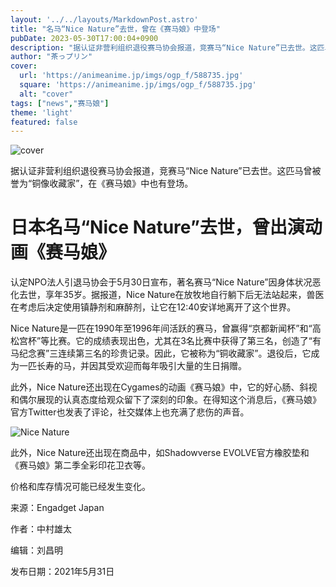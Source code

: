 ```yaml
---
layout: '../../layouts/MarkdownPost.astro'
title: "名马“Nice Nature”去世，曾在《赛马娘》中登场"
pubDate: 2023-05-30T17:00:04+0900
description: "据认证非营利组织退役赛马协会报道，竞赛马“Nice Nature”已去世。这匹马曾被誉为“铜像收藏家”，在《赛马娘》中也有登场。"
author: "茶っプリン"
cover:
  url: 'https://animeanime.jp/imgs/ogp_f/588735.jpg'
  square: 'https://animeanime.jp/imgs/ogp_f/588735.jpg'
  alt: "cover"
tags: ["news","赛马娘"]
theme: 'light'
featured: false
---
```


![cover](https://animeanime.jp/imgs/ogp_f/588735.jpg)

据认证非营利组织退役赛马协会报道，竞赛马“Nice Nature”已去世。这匹马曾被誉为“铜像收藏家”，在《赛马娘》中也有登场。
# 日本名马“Nice Nature”去世，曾出演动画《赛马娘》

认定NPO法人引退马协会于5月30日宣布，著名赛马“Nice Nature”因身体状况恶化去世，享年35岁。据报道，Nice Nature在放牧地自行躺下后无法站起来，兽医在考虑后决定使用镇静剂和麻醉剂，让它在12:40安详地离开了这个世界。

Nice Nature是一匹在1990年至1996年间活跃的赛马，曾赢得“京都新闻杯”和“高松宫杯”等比赛。它的成绩表现出色，尤其在3名比赛中获得了第三名，创造了“有马纪念赛”三连续第三名的珍贵记录。因此，它被称为“铜收藏家”。退役后，它成为一匹长寿的马，并因其受欢迎而每年吸引大量的生日捐赠。

此外，Nice Nature还出现在Cygames的动画《赛马娘》中，它的好心肠、斜视和偶尔展现的认真态度给观众留下了深刻的印象。在得知这个消息后，《赛马娘》官方Twitter也发表了评论，社交媒体上也充满了悲伤的声音。

![Nice Nature](https://cdn.japanese.engadget.com/wp-content/uploads/sites/8/2021/05/20210530_nice_nature.jpg)

此外，Nice Nature还出现在商品中，如Shadowverse EVOLVE官方橡胶垫和《赛马娘》第二季全彩印花卫衣等。

价格和库存情况可能已经发生变化。

来源：Engadget Japan

作者：中村雄太

编辑：刘昌明

发布日期：2021年5月31日